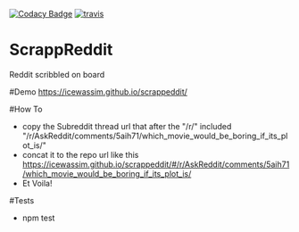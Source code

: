 

[![Codacy Badge](https://api.codacy.com/project/badge/Grade/b0bf01b1af4a4066816b572f5c7aca90)](https://www.codacy.com/app/icewassim/scrappeddit?utm_source=github.com&utm_medium=referral&utm_content=icewassim/scrappeddit&utm_campaign=badger)
[![travis](https://travis-ci.org/icewassim/scrappeddit.svg?branch=master)](https://travis-ci.org/icewassim/scrappeddit)

# ScrappReddit
Reddit scribbled on board

#Demo
https://icewassim.github.io/scrappeddit/

#How To
 - copy the Subreddit thread url that after the "/r/" included "/r/AskReddit/comments/5aih71/which_movie_would_be_boring_if_its_plot_is/"
 - concat it to the repo url like this  https://icewassim.github.io/scrappeddit/#/r/AskReddit/comments/5aih71/which_movie_would_be_boring_if_its_plot_is/
 - Et Voila!

#Tests
 - npm test
